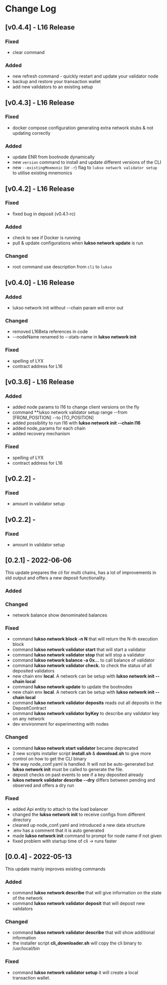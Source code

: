 # Change Log

## [v0.4.4] - L16 Release

### Fixed

- clear command
### Added

- new refresh command - quickly restart and update your validator node
- backup and restore your transaction wallet
- add new validators to an existing setup


## [v0.4.3] - L16 Release


### Fixed

- docker compose configuration generating extra network stubs & not updating correctly
### Added

- update ENR from bootnode dynamically
- new `version` command to install and update different versions of the CLI
- new `--existingMnemonic` (or `-r`) flag to `lukso network validator setup` to utilise existing mnemonics


## [v0.4.2] - L16 Release


### Fixed

- fixed bug in deposit (v0.4.1-rc)
### Added

- check to see if Docker is running
- pull & update configurations when **lukso network update** is run
### Changed

- root command use description from `cli` to `lukso`


## [v0.4.0] - L16 Release


### Added

- lukso network init without --chain param will error out
### Changed

- removed L16Beta references in code
- --nodeName renamed to --stats-name in **lukso network init**


### Fixed

- spelling of LYX
- contract address for L16

## [v0.3.6] - L16 Release


### Added

- added node params to l16 to change client versions on the fly
- command **lukso network validator setup range --from [FROM_POSITION] --to [TO_POSITION]
- added possibility to run l16 with **lukso network init --chain l16**
- added node_params for each chain
- added recovery mechanism


### Fixed

- spelling of LYX
- contract address for L16
 


## [v0.2.2] -


### Fixed

- amount in validator setup

## [v0.2.2] -


### Fixed

- amount in validator setup

## [0.2.1] - 2022-06-06

This update prepares the cli for multi chains, has a lot of improvements in std output and 
offers a new deposit functionality.

### Added
### Changed
- network balance show denominated balances
### Fixed

- command **lukso network block -n N** that will return the N-th execution block
- command **lukso network validator start** that will start a validator
- command **lukso network validator stop** that will stop a validator
- command **lukso network balance -a 0x...** to call balance of validator
- command **lukso network validator check.** to check the status of all deposited validators
- new chain env **local**. A network can be setup with **lukso network init --chain local**
- command **lukso network update** to update the bootnodes 
- new chain env **local**. A network can be setup with **lukso network init --chain local**
- command **lukso network validator deposits** reads out all deposits in the DepositContract
- command **lukso network validator byKey** to describe any validator key on any network
- dev environment for experimenting with nodes

### Changed

- command **lukso network start validator** became deprecated
- 2 new scripts installer script **install.sh** & **download.sh** to give more control on how to get the CLI binary
- the way node_conf.yaml is handled. It will not be auto-generated but **lukso network init** must be called to generate the file.
- deposit checks on past events to see if a key deposited already
- **lukos network validator describe --dry** differs between pending and observed and offers a dry run

### Fixed

- added Api entity to attach to the load balancer
- changed the **lukso network init** to receive configs from different directory
- cleaned up node_conf.yaml and introduced a new data structure
- .env has a comment that it is auto generated
- made **lukso network init** command to prompt for node name if not given
- fixed problem with startup time of cli -> runs faster

## [0.0.4] - 2022-05-13

This update mainly improves existing commands 

### Added

- command **lukso network describe** that will give information on the state of the network
- command **lukso network validator deposit** that will deposit new validators

### Changed

- command **lukso network validator describe** that will show additional information
- the installer script **cli_downloader.sh** will copy the cli binary to /usr/local/bin

### Fixed

- command **lukso network validator setup** it will create a local transaction wallet.